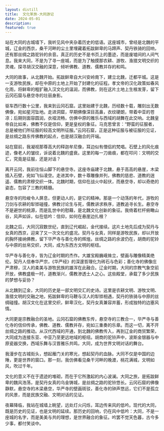 ```yaml
---
layout: distill
title:  文化笨旅-大同游记
date: 2024-05-01
description:
featured: true
---
```


站在大同的古城墙下，我听见风中夹杂着历史的低语。这座城市，曾经是北魏的平城，辽金的西京，桑干河畔的尘土里埋藏着拓跋鲜卑的马蹄声、契丹铁骑的回响，还有那丝绸之路驼铃的余音。真正的历史不是书页上的墨迹，而是废墟间的人间气息。我来大同，不是为了寻一座城，而是为了触摸那农耕、游牧、渔猎文明交织的灵魂，探寻胡汉交融的深意，倾听佛教、道教、儒教并存的和鸣。
 
大同的故事，从北魏开始。拓跋鲜卑自大兴安岭南下，建立北魏，迁都平城。这是一支游牧民族，却在中原的土地上开始了封建化的征程。孝文帝的汉化政策如春风化雨，将鲜卑的粗犷融入汉文化的温润，而佛教，则在这片土地上生根发芽，留下云冈石窟与悬空寺的壮丽身影。
 
驱车西行数十公里，我来到云冈石窟。这里始建于北魏，历经数十载，雕刻出无数佛像，宛如星河坠地。走进洞窟，早期佛像深目高鼻，衣纹硬朗，带着中亚的苍凉；后期则面容圆润，衣褶流畅，仿佛中原的雅乐与西域的胡舞在此交响。北魏皇帝自比如来，佛教不仅是信仰，更是皇权的象征。马克思曾言：“野蛮的征服者，总是被他们所征服的较高文明所征服。”云冈石窟，正是这种征服与被征服的见证，是丝绸之路东传佛教的起点，也是胡汉融合的开端。
 
站在窟前，我凝视那尊高大的释迦牟尼像，耳边似有僧侣的梵唱。石壁上的风化痕迹，像老人的皱纹，诉说着北魏的盛衰。这里的每一刀凿痕，都在叩问：文明的交汇，究竟是征服，还是对话？
 
离开云冈，我前往恒山脚下的悬空寺。这座寺庙建于北魏，悬于高高的悬崖，木梁插入石壁，宛如飞仙凌空。走进其中，数十尊雕像并列，佛教的慈悲、道教的逍遥、儒教的肃穆交织一体。北魏时期，信仰在战火中起伏，而悬空寺，却以奇绝的姿态，包容了三教的精髓。
 
悬空寺的险峻令人屏息，但更动人的，是它的精神。那是一个动荡的年代，游牧的刀剑与农耕的犁铧碰撞，佛教讨论生与死，儒教讲求秩序，道教追寻长生。悬空寺不是避世的桃源，而是乱世中的慰藉，是北魏文化创新的象征。我倚着栏杆俯瞰山谷，风声如诉，似在低吟：信仰，如何在悬崖边扎根？

北魏之后，大同沉寂数世纪，直到辽代崛起，金代接续。这片土地先后成为契丹与女真的西京，迎来了又一次文化的盛况。契丹与女真，同样是游牧民族，却以开放的胸怀接纳佛教，留下华严寺与善化寺的辉煌。丝绸之路的余波仍在，胡商的驼铃与中原的丝帛交织，大同，成为东西方文明的枢纽。
 
华严寺与善化寺，皆为辽金时期的杰作。大雄宝殿巍峨耸立，壁画与雕像精美绝伦。契丹人信奉华严宗，《华严经》的深邃哲理化为砖石与色彩；善化寺的佛像庄严肃穆，汉人的柔美与游牧民族的雄浑在此融合。辽金时期，大同的宗教气象空前开放，佛教盛极一时，道教渐兴，儒教渗透士人之心。这些殿堂，承载了多少民族的梦想与妥协？
 
从北魏到辽金，大同的历史是一部文明交汇的史诗。这里是农耕文明、游牧文明、渔猎文明的交融之地，拓跋鲜卑的马鞭与汉人的犁铧相遇，契丹的铁骑与中原的丝绸碰撞。胡汉文化在这里交织，鲜卑汉化，契丹女真兼容并蓄，形成独特的边塞风情。
 
大同更是宗教融合的圣地。云冈石窟的佛教东传，悬空寺的三教合一，华严寺与善化寺的信仰传承，佛教、道教、儒教并存，宛如三重奏的乐章。而这一切，离不开丝绸之路的推动。从汉代西域的开通，到北魏的佛教传入，再到辽金的商贸繁荣，大同成为连接东亚、中亚乃至更远地域的枢纽。胡商的驼铃声中，波斯金银器与中原瓷器交换，西域乐舞与汉晋雅乐共鸣，大同，成为世界文明对话的舞台。
 
我漫步在古城街头，想起雁门关的寒光，想起契丹的血脉。大同不仅是中国的边陲，更是世界的窗口。那一刻，我仿佛看见桑干河畔的晚渡，桃花满城，文明如风，吹过千年。
 
文化的意义不在于遗迹的堆砌，而在于它所激起的内心波澜。大同之旅，是拓跋鲜卑的魏风浩荡，是契丹女真的乌金铸城，是丝绸之路的驼铃悠长。云冈石窟的佛像静默，悬空寺的木梁悬空，华严寺的壁画斑驳，善化寺的钟声悠远，它们不是孤立的风景，而是民族交融、文明对话的见证。
 
夜幕降临，我站在城墙上眺望，远处灯火闪烁，耳边传来风的低吟。现代的大同，既是历史的见证，也是文明的延续。那历史的回响，仍在风中低吟：大同，不是一座城的名字，而是美美与共的理想，是世界融合的象征。吟罢不觉天色暮，古今多少事，都付笑谈中。
